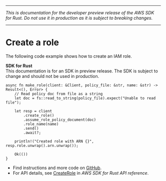 --------

 *This is documentation for the developer preview release of the AWS SDK for Rust\. Do not use it in production as it is subject to breaking changes\.* 

--------

# Create a role<a name="iam_CreateRole_rust_topic"></a>

The following code example shows how to create an IAM role\.

**SDK for Rust**  
This documentation is for an SDK in preview release\. The SDK is subject to change and should not be used in production\.
  

```
async fn make_role(client: &Client, policy_file: &str, name: &str) -> Result<(), Error> {
    // Read policy doc from file as a string
    let doc = fs::read_to_string(policy_file).expect("Unable to read file");

    let resp = client
        .create_role()
        .assume_role_policy_document(doc)
        .role_name(name)
        .send()
        .await?;

    println!("Created role with ARN {}", resp.role.unwrap().arn.unwrap());

    Ok(())
}
```
+  Find instructions and more code on [GitHub](https://github.com/awsdocs/aws-doc-sdk-examples/tree/main/.rust_alpha/iam#code-examples)\. 
+  For API details, see [CreateRole](https://awslabs.github.io/aws-sdk-rust/) in *AWS SDK for Rust API reference*\. 